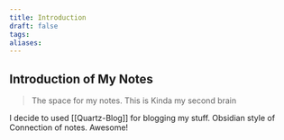 ```yaml
---
title: Introduction
draft: false
tags: 
aliases:
---
```

## Introduction of My Notes
>The space for my notes. This is Kinda my second brain

I decide to used [[Quartz-Blog]] for blogging my stuff. Obsidian style of Connection of notes. Awesome!